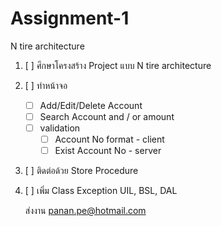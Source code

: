 # Assignment-1
N tire architecture

  1. [ ] ศึกษาโครงสร้าง Project แบบ N tire architecture
  2. [ ] ทำหน้าจอ 
      - [ ] Add/Edit/Delete Account
      - [ ] Search Account and / or amount
      - [ ] validation
        - [ ] Account No format - client
        - [ ] Exist Account No - server
  3. [ ] ติดต่อด้วย Store Procedure
  4. [ ] เพิ่ม Class Exception UIL, BSL, DAL


     ส่งงาน panan.pe@hotmail.com
